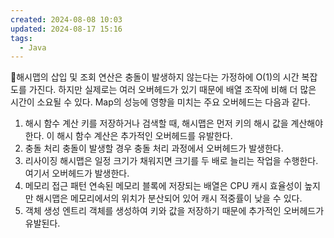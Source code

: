 ```yaml
---
created: 2024-08-08 10:03
updated: 2024-08-17 15:16
tags:
  - Java
---
```

해시맵의 삽입 및 조회 연산은 충돌이 발생하지 않는다는 가정하에 O(1)의 시간 복잡도를 가진다.
하지만 실제로는 여러 오버헤드가 있기 때문에 배열 조작에 비해 더 많은 시간이 소요될 수 있다.
Map의 성능에 영향을 미치는 주요 오버헤드는 다음과 같다.
1. 해시 함수 계산
	키를 저장하거나 검색할 때, 해시맵은 먼저 키의 해시 값을 계산해야 한다. 이 해시 함수 계산은 추가적인 오버헤드를 유발한다.
2. 충돌 처리
	충돌이 발생할 경우 충돌 처리 과정에서 오버헤드가 발생한다.
3. 리사이징
	해시맵은 일정 크기가 채워지면 크기를 두 배로 늘리는 작업을 수행한다. 여기서 오버헤드가 발생한다.
4. 메모리 접근 패턴
	연속된 메모리 블록에 저장되는 배열은 CPU 캐시 효율성이 높지만 해시맵은 메모리에서의 위치가 분산되어 있어 캐시 적중률이 낮을 수 있다.
5. 객체 생성
	엔트리 객체를 생성하여 키와 값을 저장하기 때문에 추가적인 오버헤드가 유발된다.

